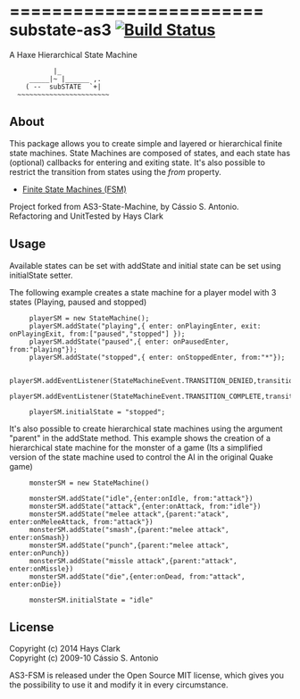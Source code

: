 ========================
substate-as3 [![Build Status](https://travis-ci.org/haysclark/substate-as3.svg?branch=master)](https://travis-ci.org/haysclark/substate-as3)
=================================
A Haxe Hierarchical State Machine

```
           |_
     _____|~ |______ ,.
    ( --  subSTATE  `+|   
  ~~~~~~~~~~~~~~~~~~~~~~~
```

About
-----
This package allows you to create simple and layered or hierarchical finite state machines.  State Machines are composed of states, and each state has (optional) callbacks for entering and exiting state. It's also possible to restrict the transition from states using the _from_ property.

  * [Finite State Machines (FSM) ](http://ai-depot.com/FiniteStateMachines/FSM.html)

Project forked from AS3-State-Machine, by Cássio S. Antonio.<br>
Refactoring and UnitTested by Hays Clark

Usage
-----
Available states can be set with addState and initial state can be set using initialState setter.

The following example creates a state machine for a player model with 3 states (Playing, paused and stopped)

		 playerSM = new StateMachine();
		 playerSM.addState("playing",{ enter: onPlayingEnter, exit: onPlayingExit, from:["paused","stopped"] });
		 playerSM.addState("paused",{ enter: onPausedEnter, from:"playing"});
		 playerSM.addState("stopped",{ enter: onStoppedEnter, from:"*"});
		 
		 playerSM.addEventListener(StateMachineEvent.TRANSITION_DENIED,transitionDeniedFunction);
		 playerSM.addEventListener(StateMachineEvent.TRANSITION_COMPLETE,transitionCompleteFunction);
		 
		 playerSM.initialState = "stopped";


It's also possible to create hierarchical state machines using the argument "parent" in the addState method. This example shows the creation of a hierarchical state machine for the monster of a game (Its a simplified version of the state machine used to control the AI in the original Quake game)

		 monsterSM = new StateMachine()
		 
		 monsterSM.addState("idle",{enter:onIdle, from:"attack"})
		 monsterSM.addState("attack",{enter:onAttack, from:"idle"})
		 monsterSM.addState("melee attack",{parent:"atack", enter:onMeleeAttack, from:"attack"})
		 monsterSM.addState("smash",{parent:"melee attack", enter:onSmash})
		 monsterSM.addState("punch",{parent:"melee attack", enter:onPunch})
		 monsterSM.addState("missle attack",{parent:"attack", enter:onMissle})
		 monsterSM.addState("die",{enter:onDead, from:"attack", enter:onDie})
		 
		 monsterSM.initialState = "idle"
		 
License
-------
Copyright (c) 2014 Hays Clark <br>
Copyright (c) 2009-10 Cássio S. Antonio

AS3-FSM is released under the Open Source MIT license, which gives you the possibility to use it and modify it in every circumstance.